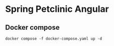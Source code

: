 # Spring Petclinic Angular 

## Docker compose

```
docker compose -f docker-compose.yaml up -d                  
```
